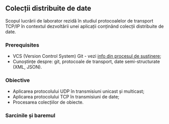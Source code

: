 ## Colecții distribuite de date

Scopul lucrării de laborator rezidă în studiul protocoalelor de transport TCP/IP în contextul dezvoltării unei aplicații conținând colecții distribuite de date.

### Prerequisites

- VCS (Version Control System) Git - vezi [info din procesul de susținere](submission-process.md);
- Cunoștințe despre: git, protocoale de transport, date semi-structurate (XML, JSON).

### Obiective

- Aplicarea protocolului UDP în transmisiuni unicast și multicast;
- Aplicarea protocolului TCP în transmisiuni de date;
- Procesarea colecțiilor de obiecte.

### Sarcinile și baremul
